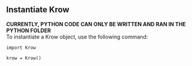 ## Instantiate Krow
**CURRENTLY, PYTHON CODE CAN ONLY BE WRITTEN AND RAN IN THE PYTHON FOLDER**<br />
To instantiate a Krow object, use the following command:<br />
~~~~
import Krow

krow = Krow()
~~~~
